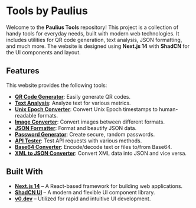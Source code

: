 # Tools by Paulius

Welcome to the **Paulius Tools** repository! This project is a collection of handy tools for everyday needs, built with modern web technologies. It includes utilities for QR code generation, text analysis, JSON formatting, and much more. The website is designed using **Next.js 14** with **ShadCN** for the UI components and layout.


## Features

This website provides the following tools:

- **[QR Code Generator](https://tools.paulius.pro/qr-code)**: Easily generate QR codes.
- **[Text Analysis](https://tools.paulius.pro/text-analysis)**: Analyze text for various metrics.
- **[Unix Epoch Converter](https://tools.paulius.pro/unix-epoch-converter)**: Convert Unix Epoch timestamps to human-readable formats.
- **[Image Converter](https://tools.paulius.pro/image-converter)**: Convert images between different formats.
- **[JSON Formatter](https://tools.paulius.pro/json-formatter)**: Format and beautify JSON data.
- **[Password Generator](https://tools.paulius.pro/password-generator)**: Create secure, random passwords.
- **[API Tester](https://tools.paulius.pro/api-tester)**: Test API requests with various methods.
- **[Base64 Converter](https://tools.paulius.pro/base64)**: Encode/decode text or files to/from Base64.
- **[XML to JSON Converter](https://tools.paulius.pro/xml-json-converter)**: Convert XML data into JSON and vice versa.

## Built With

- **[Next.js 14](https://nextjs.org/)** – A React-based framework for building web applications.
- **[ShadCN UI](https://shadcn.dev/)** – A modern and flexible UI component library.
- **[v0.dev](https://v0.dev/)** – Utilized for rapid and intuitive UI development.
